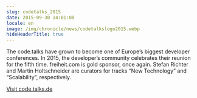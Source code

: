 ```yaml
---
slug: codetalks_2015
date: 2015-09-30 14:01:08
locale: en
image: /img/chronicle/news/codetalkslogo2015.webp
hideHeaderTitle: true
---
```


The code.talks have grown to become one of Europe’s biggest developer conferences. In 2015, the developer’s community celebrates their reunion for the fifth time. freiheit.com is gold sponsor, once again. Stefan Richter and Martin Holtschneider are curators for tracks “New Technology” and “Scalability”, respectively.


[Visit code.talks.de](https://www.codetalks.de/)